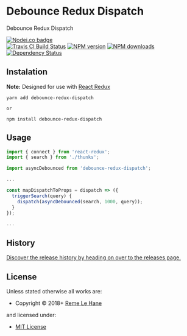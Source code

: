 <!-- TITLE/ -->

<h1>Debounce Redux Dispatch</h1>

<!-- /TITLE -->


<!-- DESCRIPTION/ -->

Debounce Redux Dispatch

<!-- /DESCRIPTION -->


<!-- BADGES/ -->

<span class="badge-nodeico"><a href="https://www.npmjs.com/package/debounce-redux-dispatch" title="Nodei.co badge"><img src="https://nodei.co/npm/debounce-redux-dispatch.png" alt="Nodei.co badge" /></a></span>
<br class="badge-separator" />
<span class="badge-travisci"><a href="http://travis-ci.org/RemeJuan/debounce-redux-dispatch" title="Check this project's build status on TravisCI"><img src="https://img.shields.io/travis/RemeJuan/debounce-redux-dispatch/master.svg" alt="Travis CI Build Status" /></a></span>
<span class="badge-npmversion"><a href="https://npmjs.org/package/debounce-redux-dispatch" title="View this project on NPM"><img src="https://img.shields.io/npm/v/debounce-redux-dispatch.svg" alt="NPM version" /></a></span>
<span class="badge-npmdownloads"><a href="https://npmjs.org/package/debounce-redux-dispatch" title="View this project on NPM"><img src="https://img.shields.io/npm/dm/debounce-redux-dispatch.svg" alt="NPM downloads" /></a></span>
<span class="badge-daviddm"><a href="https://david-dm.org/RemeJuan/debounce-redux-dispatch" title="View the status of this project's dependencies on DavidDM"><img src="https://img.shields.io/david/RemeJuan/debounce-redux-dispatch.svg" alt="Dependency Status" /></a></span>

<!-- /BADGES -->


## Instalation

**Note:** Designed for use with [React Redux](https://github.com/reactjs/react-redux)

```
yarn add debounce-redux-dispatch

or

npm install debounce-redux-dispatch
```

## Usage

```javascript
import { connect } from 'react-redux';
import { search } from './thunks';

import asyncDebounced from 'debounce-redux-dispatch';

...

const mapDispatchToProps = dispatch => ({
  triggerSearch(query) {
    dispatch(asyncDebounced(search, 1000, query));
  }
});

...
```

<!-- HISTORY/ -->

<h2>History</h2>

<a href="https://github.com/RemeJuan/debounce-redux-dispatch/releases">Discover the release history by heading on over to the releases page.</a>

<!-- /HISTORY -->


<!-- LICENSE/ -->

<h2>License</h2>

Unless stated otherwise all works are:

<ul><li>Copyright &copy; 2018+ <a href="reme.lehane@gmail.com) (https://www.remelehane.me">Reme Le Hane</a></li></ul>

and licensed under:

<ul><li><a href="http://spdx.org/licenses/MIT.html">MIT License</a></li></ul>

<!-- /LICENSE -->
